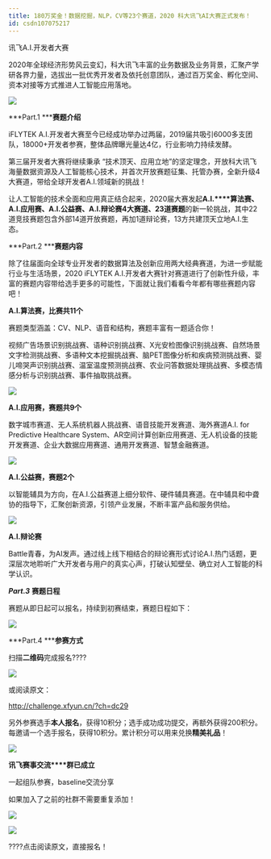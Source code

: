 ```yaml
---
title: 180万奖金！数据挖掘，NLP，CV等23个赛道，2020 科大讯飞AI大赛正式发布！
id: csdn107075217
---
```


讯飞A.I.开发者大赛

2020年全球经济形势风云变幻，科大讯飞丰富的业务数据及业务背景，汇聚产学研各界力量，选拔出一批优秀开发者及依托创意团队，通过百万奖金、孵化空间、资本对接等方式推进人工智能应用落地。

![](../img/3221e99691399ed27c73e2e551cabf10.png)

***Part.1 *****赛题介绍**

iFLYTEK A.I.开发者大赛至今已经成功举办过两届，2019届共吸引6000多支团队，18000+开发者参赛，整体品牌曝光量达4亿，行业影响力持续发酵。

第三届开发者大赛将继续秉承 “技术顶天、应用立地”的坚定理念，开放科大讯飞海量数据资源及人工智能核心技术，并首次开放赛题征集、托管办赛，全新升级4大赛道，带给全球开发者A.I.领域新的挑战！

让人工智能的技术全面和应用真正结合起来，2020届大赛发起**A.I.****算法赛、A.I.应用赛、A.I.公益赛、A.I.辩论赛4大赛道、23道赛题**的新一轮挑战，其中22道竞技赛题包含外部14道开放赛题，再加1道辩论赛，13方共建顶天立地A.I.生态。

***Part.2 *****赛题内容**

除了往届面向全球专业开发者的数据算法及创新应用两大经典赛道，为进一步赋能行业与生活场景，2020 iFLYTEK A.I.开发者大赛针对赛道进行了创新性升级，丰富的赛题内容带给选手更多的可能性，下面就让我们看看今年都有哪些赛题内容吧！

**A.I.算法赛，比赛共11个**

赛题类型涵盖：CV、NLP、语音和结构，赛题丰富有一题适合你！

视频广告场景识别挑战赛、语种识别挑战赛、X光安检图像识别挑战赛、自然场景文字检测挑战赛、多语种文本挖掘挑战赛、脑PET图像分析和疾病预测挑战赛、婴儿啼哭声识别挑战赛、温室温度预测挑战赛、农业问答数据处理挑战赛、多模态情感分析与识别挑战赛、事件抽取挑战赛。

![](../img/7627686c1ab914aaa43fcdcd989b2ca6.png)

**A.I.应用赛，赛题共9个**

数字城市赛道、无人系统机器人挑战赛、语音技能开发赛道、海外赛道A.I. for Predictive Healthcare System、AR空间计算创新应用赛道、无人机设备的技能开发赛道、企业大数据应用赛道、通用开发赛道、智慧金融赛道。

![](../img/115c9bff1d044c18a327525676258fb8.png)

**A.I.公益赛，赛题2个**

以智能辅具为方向，在A.I.公益赛道上细分软件、硬件辅具赛道。在中辅具和中聋协的指导下，汇聚创新资源，引领产业发展，不断丰富产品和服务供给。

![](../img/804e54f0cc0d49c7b06fc72b067a0344.png)

**A.I.辩论赛**

Battle青春，为AI发声。通过线上线下相结合的辩论赛形式讨论A.I.热门话题，更深层次地聆听广大开发者与用户的真实心声，打破认知壁垒、确立对人工智能的科学认识。

***Part.3*** **赛题日程**

赛题从即日起可以报名，持续到初赛结束，赛题日程如下：

![](../img/2821da3196b46b8a734960600c467105.png)

***Part.4 *****参赛方式**

扫描**二维码**完成报名????

![](../img/45f47bc51bed2e46a2212f6bfa0b8415.png)

或阅读原文：

http://challenge.xfyun.cn/?ch=dc29

另外参赛选手**本人报名**，获得10积分；选手成功成功提交，再额外获得200积分。每邀请一个选手报名，获得10积分。累计积分可以用来兑换**精美礼品**！

![](../img/c8bc902f5937085d40156c17b9c45d53.png)

**讯飞赛事交流****群已成立**

一起组队参赛，baseline交流分享

如果加入了之前的社群不需要重复添加！

![](../img/c77d81f17445d3359a144c6dfb4d2cc1.png)

![](../img/ac1260bd6d55ebcd4401293b8b1ef5ff.png)

????点击阅读原文，直接报名！
